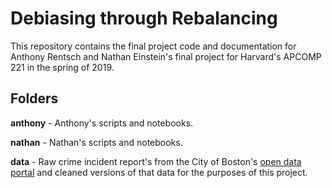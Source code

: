 # Debiasing through Rebalancing

This repository contains the final project code and documentation for Anthony Rentsch and Nathan Einstein's final project for Harvard's APCOMP 221 in the spring of 2019.

## Folders

**anthony** - Anthony's scripts and notebooks.

**nathan** - Nathan's scripts and notebooks.

**data** - Raw crime incident report's from the City of Boston's [open data portal](https://data.boston.gov/dataset/crime-incident-reports-august-2015-to-date-source-new-system/resource/12cb3883-56f5-47de-afa5-3b1cf61b257b) and cleaned versions of that data for the purposes of this project.
